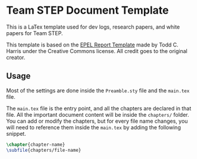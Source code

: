 # Team STEP Document Template

This is a LaTex template used for dev logs, research papers, and white papers for Team STEP.

This template is based on the [EPEL Report Template](https://www.overleaf.com/latex/templates/epfl-report-template/kykfrsqrjtxh) made by Todd C. Harris under the Creative Commons license.
All credit goes to the original creator.

## Usage

Most of the settings are done inside the `Preamble.sty` file and the `main.tex` file.

The `main.tex` file is the entry point, and all the chapters are declared in that file.
All the important document content will be inside the `chapters/` folder.
You can add or modify the chapters, but for every file name changes, you will need to reference them inside the `main.tex` by adding the following snippet.

```tex
\chapter{chapter-name}
\subfile{chapters/file-name}
```
